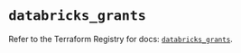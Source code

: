 # `databricks_grants`

Refer to the Terraform Registry for docs: [`databricks_grants`](https://registry.terraform.io/providers/databricks/databricks/1.47.0/docs/resources/grants).
